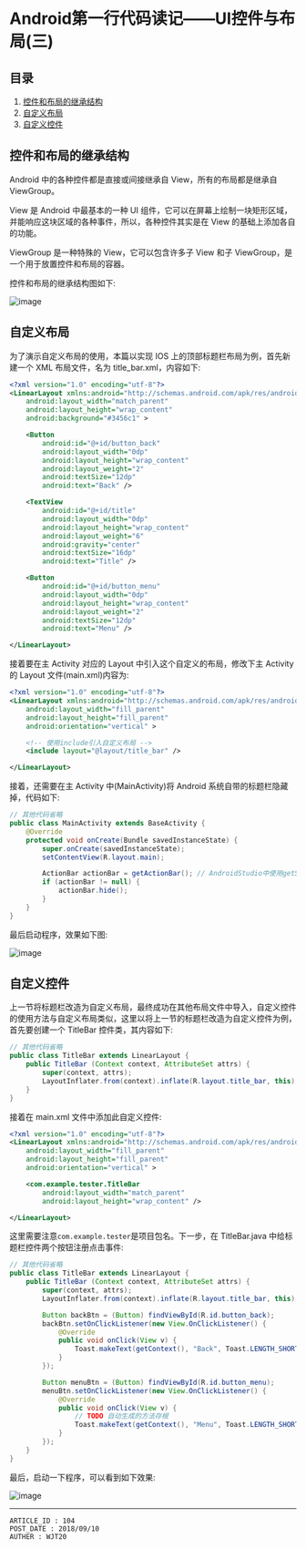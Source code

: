 
# Android第一行代码读记——UI控件与布局(三) #

## 目录 ##

1. [控件和布局的继承结构](#href1)
2. [自定义布局](#href2)
3. [自定义控件](#href3)

## <a name="href1">控件和布局的继承结构</a> ##

Android 中的各种控件都是直接或间接继承自 View，所有的布局都是继承自 ViewGroup。

View 是 Android 中最基本的一种 UI 组件，它可以在屏幕上绘制一块矩形区域，并能响应这块区域的各种事件，所以，各种控件其实是在 View 的基础上添加各自的功能。

ViewGroup 是一种特殊的 View，它可以包含许多子 View 和子 ViewGroup，是一个用于放置控件和布局的容器。

控件和布局的继承结构图如下:

![image](https://raw.githubusercontent.com/WebUnion-core/doc-repositort/master/WJT20/images/w89.png)

## <a name="href2">自定义布局</a> ##

为了演示自定义布局的使用，本篇以实现 IOS 上的顶部标题栏布局为例，首先新建一个 XML 布局文件，名为 title_bar.xml，内容如下:

```xml
<?xml version="1.0" encoding="utf-8"?>
<LinearLayout xmlns:android="http://schemas.android.com/apk/res/android"
    android:layout_width="match_parent"
    android:layout_height="wrap_content"
    android:background="#3456c1" >

    <Button
        android:id="@+id/button_back"
        android:layout_width="0dp"
        android:layout_height="wrap_content"
        android:layout_weight="2"
        android:textSize="12dp"
        android:text="Back" />

    <TextView
        android:id="@+id/title"
        android:layout_width="0dp"
        android:layout_height="wrap_content"
        android:layout_weight="6"
        android:gravity="center"
        android:textSize="16dp"
        android:text="Title" />

    <Button
        android:id="@+id/button_menu"
        android:layout_width="0dp"
        android:layout_height="wrap_content"
        android:layout_weight="2"
        android:textSize="12dp"
        android:text="Menu" />

</LinearLayout>
```

接着要在主 Activity 对应的 Layout 中引入这个自定义的布局，修改下主 Activity 的 Layout 文件(main.xml)内容为:

```xml
<?xml version="1.0" encoding="utf-8"?>
<LinearLayout xmlns:android="http://schemas.android.com/apk/res/android"
    android:layout_width="fill_parent"
    android:layout_height="fill_parent"
    android:orientation="vertical" >

	<!-- 使用include引入自定义布局 -->
    <include layout="@layout/title_bar" />

</LinearLayout>
```

接着，还需要在主 Activity 中(MainActivity)将 Android 系统自带的标题栏隐藏掉，代码如下:

```java
// 其他代码省略
public class MainActivity extends BaseActivity {
	@Override
	protected void onCreate(Bundle savedInstanceState) {
		super.onCreate(savedInstanceState);
		setContentView(R.layout.main);

		ActionBar actionBar = getActionBar(); // AndroidStudio中使用getSupportActionBar
		if (actionBar != null) {
			actionBar.hide();
		}
	}
}
```

最后启动程序，效果如下图:

![image](https://raw.githubusercontent.com/WebUnion-core/doc-repositort/master/WJT20/images/w90.png)

## <a name="href3">自定义控件</a> ##

上一节将标题栏改造为自定义布局，最终成功在其他布局文件中导入，自定义控件的使用方法与自定义布局类似，这里以将上一节的标题栏改造为自定义控件为例，首先要创建一个 TitleBar 控件类，其内容如下:

```java
// 其他代码省略
public class TitleBar extends LinearLayout {
	public TitleBar (Context context, AttributeSet attrs) {
		super(context, attrs);
		LayoutInflater.from(context).inflate(R.layout.title_bar, this);
	}
}
```

接着在 main.xml 文件中添加此自定义控件:

```xml
<?xml version="1.0" encoding="utf-8"?>
<LinearLayout xmlns:android="http://schemas.android.com/apk/res/android"
    android:layout_width="fill_parent"
    android:layout_height="fill_parent"
    android:orientation="vertical" >

	<com.example.tester.TitleBar
	    android:layout_width="match_parent"
	    android:layout_height="wrap_content" />

</LinearLayout>
```

这里需要注意`com.example.tester`是项目包名。下一步，在 TitleBar.java 中给标题栏控件两个按钮注册点击事件:

```java
// 其他代码省略
public class TitleBar extends LinearLayout {
	public TitleBar (Context context, AttributeSet attrs) {
		super(context, attrs);
		LayoutInflater.from(context).inflate(R.layout.title_bar, this);

		Button backBtn = (Button) findViewById(R.id.button_back);
		backBtn.setOnClickListener(new View.OnClickListener() {			
			@Override
			public void onClick(View v) {
				Toast.makeText(getContext(), "Back", Toast.LENGTH_SHORT).show();
			}
		});

		Button menuBtn = (Button) findViewById(R.id.button_menu);
		menuBtn.setOnClickListener(new View.OnClickListener() {
			@Override
			public void onClick(View v) {
				// TODO 自动生成的方法存根
				Toast.makeText(getContext(), "Menu", Toast.LENGTH_SHORT).show();
			}
		});
	}
}
```

最后，启动一下程序，可以看到如下效果:

![image](https://raw.githubusercontent.com/WebUnion-core/doc-repositort/master/WJT20/images/w91.png)

---

```
ARTICLE_ID : 104
POST_DATE : 2018/09/10
AUTHER : WJT20
```
